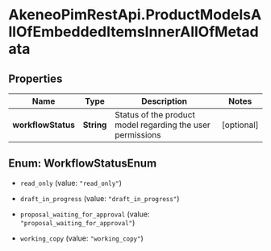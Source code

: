 # AkeneoPimRestApi.ProductModelsAllOfEmbeddedItemsInnerAllOfMetadata

## Properties

Name | Type | Description | Notes
------------ | ------------- | ------------- | -------------
**workflowStatus** | **String** | Status of the product model regarding the user permissions | [optional] 



## Enum: WorkflowStatusEnum


* `read_only` (value: `"read_only"`)

* `draft_in_progress` (value: `"draft_in_progress"`)

* `proposal_waiting_for_approval` (value: `"proposal_waiting_for_approval"`)

* `working_copy` (value: `"working_copy"`)




